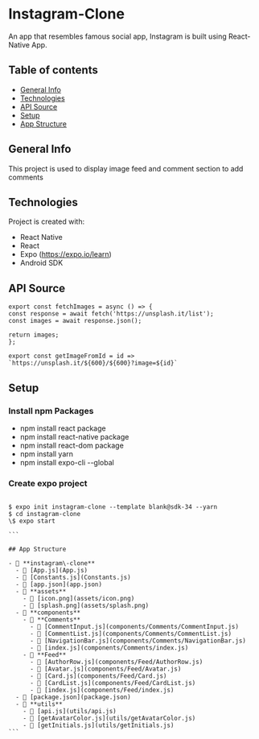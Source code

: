 # Instagram-Clone

An app that resembles famous social app, Instagram is built using React-Native App.

## Table of contents

- [General Info](#general-info)
- [Technologies](#technolgies)
- [API Source](#ap_source)
- [Setup](#setup)
- [App Structure](#directory)

## General Info

This project is used to display image feed and comment section to add comments

## Technologies

Project is created with:

- React Native
- React
- Expo (https://expo.io/learn)
- Android SDK

## API Source

```
export const fetchImages = async () => {
const response = await fetch('https://unsplash.it/list');
const images = await response.json();

return images;
};

export const getImageFromId = id => `https://unsplash.it/${600}/${600}?image=${id}`
```

## Setup

### Install npm Packages

- npm install react package
- npm install react-native package
- npm install react-dom package
- npm install yarn
- npm install expo-cli --global

### Create expo project

````

$ expo init instagram-clone --template blank@sdk-34 --yarn
$ cd instagram-clone
\$ expo start

```

## App Structure

- 📂 **instagram\-clone**
  - 📄 [App.js](App.js)
  - 📄 [Constants.js](Constants.js)
  - 📄 [app.json](app.json)
  - 📂 **assets**
    - 📄 [icon.png](assets/icon.png)
    - 📄 [splash.png](assets/splash.png)
  - 📂 **components**
    - 📂 **Comments**
      - 📄 [CommentInput.js](components/Comments/CommentInput.js)
      - 📄 [CommentList.js](components/Comments/CommentList.js)
      - 📄 [NavigationBar.js](components/Comments/NavigationBar.js)
      - 📄 [index.js](components/Comments/index.js)
    - 📂 **Feed**
      - 📄 [AuthorRow.js](components/Feed/AuthorRow.js)
      - 📄 [Avatar.js](components/Feed/Avatar.js)
      - 📄 [Card.js](components/Feed/Card.js)
      - 📄 [CardList.js](components/Feed/CardList.js)
      - 📄 [index.js](components/Feed/index.js)
  - 📄 [package.json](package.json)
  - 📂 **utils**
    - 📄 [api.js](utils/api.js)
    - 📄 [getAvatarColor.js](utils/getAvatarColor.js)
    - 📄 [getInitials.js](utils/getInitials.js)
```
````

